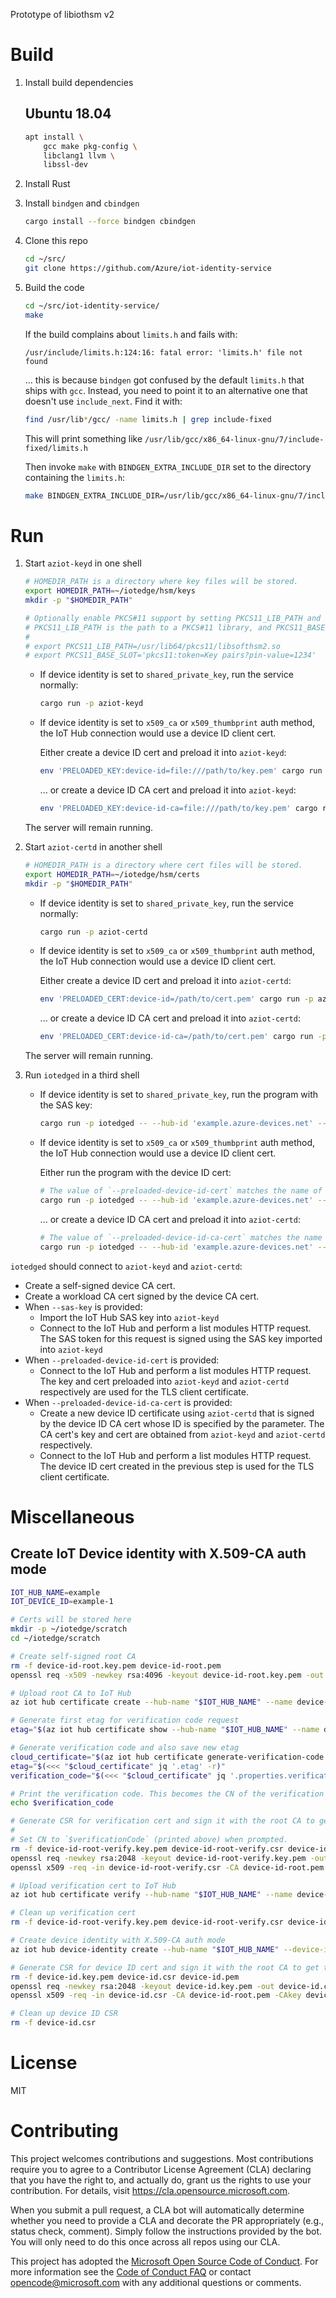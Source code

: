 Prototype of libiothsm v2


# Build

1. Install build dependencies

    ## Ubuntu 18.04

    ```sh
    apt install \
        gcc make pkg-config \
        libclang1 llvm \
        libssl-dev
    ```

1. Install Rust

1. Install `bindgen` and `cbindgen`

    ```sh
    cargo install --force bindgen cbindgen
    ```

1. Clone this repo

    ```sh
    cd ~/src/
    git clone https://github.com/Azure/iot-identity-service
    ```

1. Build the code

    ```sh
    cd ~/src/iot-identity-service/
    make
    ```

    If the build complains about `limits.h` and fails with:

    ```
    /usr/include/limits.h:124:16: fatal error: 'limits.h' file not found
    ```

    ... this is because `bindgen` got confused by the default `limits.h` that ships with `gcc`. Instead, you need to point it to an alternative one that doesn't use `include_next`. Find it with:

    ```sh
    find /usr/lib*/gcc/ -name limits.h | grep include-fixed
    ```

    This will print something like `/usr/lib/gcc/x86_64-linux-gnu/7/include-fixed/limits.h`

    Then invoke `make` with `BINDGEN_EXTRA_INCLUDE_DIR` set to the directory containing the `limits.h`:

    ```sh
    make BINDGEN_EXTRA_INCLUDE_DIR=/usr/lib/gcc/x86_64-linux-gnu/7/include-fixed/
    ```


# Run

1. Start `aziot-keyd` in one shell

    ```sh
    # HOMEDIR_PATH is a directory where key files will be stored.
    export HOMEDIR_PATH=~/iotedge/hsm/keys
    mkdir -p "$HOMEDIR_PATH"

    # Optionally enable PKCS#11 support by setting PKCS11_LIB_PATH and PKCS11_BASE_SLOT.
    # PKCS11_LIB_PATH is the path to a PKCS#11 library, and PKCS11_BASE_SLOT is the PKCS#11 URI of a slot that will be used to store new keys.
    #
    # export PKCS11_LIB_PATH=/usr/lib64/pkcs11/libsofthsm2.so
    # export PKCS11_BASE_SLOT='pkcs11:token=Key pairs?pin-value=1234'
    ```

    - If device identity is set to `shared_private_key`, run the service normally:

        ```sh
        cargo run -p aziot-keyd
        ```

    - If device identity is set to `x509_ca` or `x509_thumbprint` auth method, the IoT Hub connection would use a device ID client cert.

        Either create a device ID cert and preload it into `aziot-keyd`:

        ```sh
        env 'PRELOADED_KEY:device-id=file:///path/to/key.pem' cargo run -p aziot-keyd
        ```

        ... or create a device ID CA cert and preload it into `aziot-keyd`:

        ```sh
        env 'PRELOADED_KEY:device-id-ca=file:///path/to/key.pem' cargo run -p aziot-keyd
        ```

    The server will remain running.

1. Start `aziot-certd` in another shell

    ```sh
    # HOMEDIR_PATH is a directory where cert files will be stored.
    export HOMEDIR_PATH=~/iotedge/hsm/certs
    mkdir -p "$HOMEDIR_PATH"
    ```

    - If device identity is set to `shared_private_key`, run the service normally:

        ```sh
        cargo run -p aziot-certd
        ```

    - If device identity is set to `x509_ca` or `x509_thumbprint` auth method, the IoT Hub connection would use a device ID client cert.

        Either create a device ID cert and preload it into `aziot-certd`:

        ```sh
        env 'PRELOADED_CERT:device-id=/path/to/cert.pem' cargo run -p aziot-certd
        ```

        ... or create a device ID CA cert and preload it into `aziot-certd`:

        ```sh
        env 'PRELOADED_CERT:device-id-ca=/path/to/cert.pem' cargo run -p aziot-certd
        ```

    The server will remain running.

1. Run `iotedged` in a third shell

    - If device identity is set to `shared_private_key`, run the program with the SAS key:

        ```sh
        cargo run -p iotedged -- --hub-id 'example.azure-devices.net' --device-id 'example-1' --sas-key 'QXp1cmUgSW9UIEVkZ2U='
        ```

    - If device identity is set to `x509_ca` or `x509_thumbprint` auth method, the IoT Hub connection would use a device ID client cert.

        Either run the program with the device ID cert:

        ```sh
        # The value of `--preloaded-device-id-cert` matches the name of the `PRELOADED_KEY:` and `PRELOADED_CERT:` env vars set above.
        cargo run -p iotedged -- --hub-id 'example.azure-devices.net' --device-id 'example-1' --preloaded-device-id-cert 'device-id'
        ```

        ... or create a device ID CA cert and preload it into `aziot-certd`:

        ```sh
        # The value of `--preloaded-device-id-ca-cert` matches the name of the `PRELOADED_KEY:` and `PRELOADED_CERT:` env vars set above.
        cargo run -p iotedged -- --hub-id 'example.azure-devices.net' --device-id 'example-1' --preloaded-device-id-ca-cert 'device-id-ca'
        ```

`iotedged` should connect to `aziot-keyd` and `aziot-certd`:

- Create a self-signed device CA cert.
- Create a workload CA cert signed by the device CA cert.
- When `--sas-key` is provided:
    - Import the IoT Hub SAS key into `aziot-keyd`
    - Connect to the IoT Hub and perform a list modules HTTP request. The SAS token for this request is signed using the SAS key imported into `aziot-keyd`
- When `--preloaded-device-id-cert` is provided:
    - Connect to the IoT Hub and perform a list modules HTTP request. The key and cert preloaded into `aziot-keyd` and `aziot-certd` respectively are used for the TLS client certificate.
- When `--preloaded-device-id-ca-cert` is provided:
    - Create a new device ID certificate using `aziot-certd` that is signed by the device ID CA cert whose ID is specified by the parameter. The CA cert's key and cert are obtained from `aziot-keyd` and `aziot-certd` respectively.
    - Connect to the IoT Hub and perform a list modules HTTP request. The device ID cert created in the previous step is used for the TLS client certificate.


# Miscellaneous

## Create IoT Device identity with X.509-CA auth mode

```sh
IOT_HUB_NAME=example
IOT_DEVICE_ID=example-1

# Certs will be stored here
mkdir -p ~/iotedge/scratch
cd ~/iotedge/scratch

# Create self-signed root CA
rm -f device-id-root.key.pem device-id-root.pem
openssl req -x509 -newkey rsa:4096 -keyout device-id-root.key.pem -out device-id-root.pem -days 365 -nodes

# Upload root CA to IoT Hub
az iot hub certificate create --hub-name "$IOT_HUB_NAME" --name device-id-root --path "$PWD/device-id-root.pem"

# Generate first etag for verification code request
etag="$(az iot hub certificate show --hub-name "$IOT_HUB_NAME" --name device-id-root --query etag --output tsv)"

# Generate verification code and also save new etag
cloud_certificate="$(az iot hub certificate generate-verification-code --hub-name "$IOT_HUB_NAME" --name device-id-root --etag "$etag")"
etag="$(<<< "$cloud_certificate" jq '.etag' -r)"
verification_code="$(<<< "$cloud_certificate" jq '.properties.verificationCode' -r)"

# Print the verification code. This becomes the CN of the verification cert.
echo $verification_code

# Generate CSR for verification cert and sign it with the root CA to get the verification cert.
#
# Set CN to `$verificationCode` (printed above) when prompted.
rm -f device-id-root-verify.key.pem device-id-root-verify.csr device-id-root-verify.pem
openssl req -newkey rsa:2048 -keyout device-id-root-verify.key.pem -out device-id-root-verify.csr -days 1 -nodes
openssl x509 -req -in device-id-root-verify.csr -CA device-id-root.pem -CAkey device-id-root.key.pem -out device-id-root-verify.pem -days 365 -CAcreateserial

# Upload verification cert to IoT Hub
az iot hub certificate verify --hub-name "$IOT_HUB_NAME" --name device-id-root --path $PWD/device-id-root-verify.pem --etag "$etag"

# Clean up verification cert
rm -f device-id-root-verify.key.pem device-id-root-verify.csr device-id-root-verify.pem

# Create device identity with X.509-CA auth mode
az iot hub device-identity create --hub-name "$IOT_HUB_NAME" --device-id "$IOT_DEVICE_ID" --auth-method x509_ca

# Generate CSR for device ID cert and sign it with the root CA to get the device ID cert.
rm -f device-id.key.pem device-id.csr device-id.pem
openssl req -newkey rsa:2048 -keyout device-id.key.pem -out device-id.csr -days 1 -nodes
openssl x509 -req -in device-id.csr -CA device-id-root.pem -CAkey device-id-root.key.pem -out device-id.pem -days 365 -CAcreateserial

# Clean up device ID CSR
rm -f device-id.csr
```


# License

MIT


# Contributing

This project welcomes contributions and suggestions.  Most contributions require you to agree to a
Contributor License Agreement (CLA) declaring that you have the right to, and actually do, grant us
the rights to use your contribution. For details, visit https://cla.opensource.microsoft.com.

When you submit a pull request, a CLA bot will automatically determine whether you need to provide
a CLA and decorate the PR appropriately (e.g., status check, comment). Simply follow the instructions
provided by the bot. You will only need to do this once across all repos using our CLA.

This project has adopted the [Microsoft Open Source Code of Conduct](https://opensource.microsoft.com/codeofconduct/).
For more information see the [Code of Conduct FAQ](https://opensource.microsoft.com/codeofconduct/faq/) or
contact [opencode@microsoft.com](mailto:opencode@microsoft.com) with any additional questions or comments.
